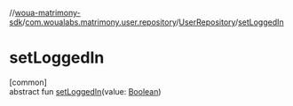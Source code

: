 //[woua-matrimony-sdk](../../../index.md)/[com.woualabs.matrimony.user.repository](../index.md)/[UserRepository](index.md)/[setLoggedIn](set-logged-in.md)

# setLoggedIn

[common]\
abstract fun [setLoggedIn](set-logged-in.md)(value: [Boolean](https://kotlinlang.org/api/latest/jvm/stdlib/kotlin/-boolean/index.html))
